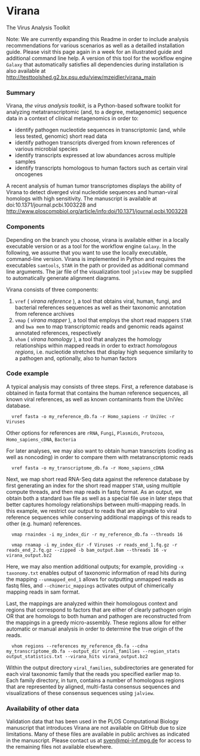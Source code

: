 Virana
======

The Virus Analysis Toolkit

Note: We are currently expanding this Readme in order to include analysis recommendations for various scenarios as well as a detailled installation guide. Please visit this page again in a week for an illustrated guide and additional command line help.  A version of this tool for the workflow engine `Galaxy` that automatically satisfies all dependencies during installation is also available at http://testtoolshed.g2.bx.psu.edu/view/mzeidler/virana_main

### Summary

Virana, _the virus analysis toolkit_, is a Python-based software toolkit for analyzing metatranscriptomic (and, to a degree, metagenomic) sequence data in a context of clinical metagenomics in order to:

- identify pathogen nucleotide sequences in transcriptomic (and, while less tested, genomic) short read data
- identify pathogen transcripts diverged from known references of various microbial species
- identify transcripts expressed at low abundances across multiple samples
- identify transcripts homologous to human factors such as certain viral oncogenes

A recent analysis of human tumor transcriptomes displays the ability of Virana to detect diverged viral nucleotide sequences and human-viral homologs with high sensitivity. The manuscript is available at doi:10.1371/journal.pcbi.1003228 and http://www.ploscompbiol.org/article/info:doi/10.1371/journal.pcbi.1003228 

### Components

Depending on the branch you choose, virana is available either in a locally executable version or as a tool for the workflow engine  `Galaxy`. In the following, we assume that you want to use the locally executable, command-line version. Virana is implemented in Python and requires the executables `samtools`, `STAR` in the path or provided as additional command line arguments. The jar file of the visualization tool `jalview` may be supplied to automatically generate alignment diagrams.

Virana consists of three components:

1. `vref` ( _virana reference_ ), a tool that obtains viral, human, fungi, and bacterial references sequences as well as their taxonomic annotation from reference archives
2. `vmap` ( _virana mapper_ ), a tool that employs the short read mappers `STAR` and `bwa mem` to map transcriptomic reads and genomic reads against annotated references, respectively
3. `vhom` ( _virana homology_ ), a tool that analyzes the homology relationships within mapped reads in order to extract _homologous regions_, i.e. nucleotide stretches that display high sequence similarity to a pathogen and, optionally, also to human factors

### Code example

A typical analysis may consists of three steps. First, a reference database is obtained in fasta format that contains the human reference sequences, all known viral references, as well as known contaminants from the UniVec database.

```shell
  vref fasta -o my_reference_db.fa -r Homo_sapiens -r UniVec -r Viruses
```
Other options for references are `rRNA`, `Fungi`, `Plasmids`, `Protozoa`, `Homo_sapiens_cDNA`, `Bacteria`

For later analyses, we may also want to obtain human transcripts (coding as well as noncoding) in order to compare them with metatranscriptomic reads

```shell
  vref fasta -o my_transcriptome_db.fa -r Homo_sapiens_cDNA
```

Next, we map short read RNA-Seq data against the reference database by first generating an index for the short read mapper `STAR`, using multiple compute threads, and then map reads in fastq format. As an output, we obtain both a standard `bam` file as well as a special file use in later steps that better captures homology relationships between multi-mapping reads. In this example, we restrict our output to reads that are alignable to viral reference sequences while conserving additional mappings of this reads to other (e.g. human) references. 

```shell
  vmap rnaindex -i my_index_dir -r my_reference_db.fa --threads 16
```

```shell
  vmap rnamap -i my_index_dir -f Viruses -r reads_end_1.fq.gz -r reads_end_2.fq.gz --zipped -b bam_output.bam --threads 16 -v virana_output.bz2
```

Here, we may also mention additional outputs; for example, providing `-x taxonomy.txt` enables output of taxonomic information of read hits during the mapping `--unmapped_end_1` allows for outputting unmapped reads as fastq files, and `--chimeric_mappings` activates output of chimerically mapping reads in sam format.

Last, the mappings are analyzed within their homologous context and regions that correspond to factors that are either of clearly pathogen origin OR that are homologs to both human and pathogen are reconstructed from the mappings in a greedy micro-assembly. These regions allow for either automatic or manual analysis in order to determine the true origin of the reads.

```shell
  vhom regions --references my_reference_db.fa --cdna my_transcriptome_db.fa --output_dir viral_families --region_stats output_statistics.txt --virana_hits virana_output.bz2
```

Within the output directory `viral_families`, subdirectories are generated for each viral taxonomic family that the reads you specified earlier map to. Each family directory, in turn, contains a number of homologous regions that are represented by aligned, multi-fasta consensus sequences and visualizations of these consensus sequences using `jalview`.

### Availability of other data

Validation data that has been used in the PLOS Computational Biology manuscript that introduces Virana are not available on GitHub due to size limitations. Many of these files are available in public archives as indicated in the manuscript. Please contact us at sven@mpi-inf.mpg.de for access to the remaining files not available elsewhere.
